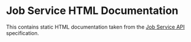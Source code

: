 # Job Service HTML Documentation

This contains static HTML documentation taken from the [Job Service API](https://github.hpe.com/caf/job-service/blob/develop/job-service-contract/src/main/resources/com/hpe/caf/services/job/swagger.yaml) specification.